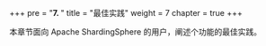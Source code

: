 +++
pre = "<b>7. </b>"
title = "最佳实践"
weight = 7
chapter = true
+++

本章节面向 Apache ShardingSphere 的用户，阐述个功能的最佳实践。